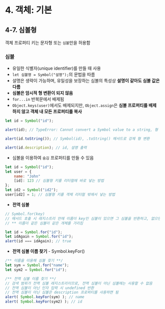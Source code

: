 # 4. 객체: 기본
## 4-7. 심볼형
객체 프로퍼티 키는 문자형 또는 `심볼`만을 허용함
### 심볼
- 유일한 식별자(unique identifier)를 만들 때 사용
- `let 심볼명 = Symbol("설명");`의 문법을 따름
- 설명은 생략이 가능하며, 유일성을 보장하는 심볼의 특성상 **설명이 같아도 심볼 값은 다름**
- **심볼은 암시적 형 변환이 되지 않음**
- `for...in` 반복문에서 배제됨
- `Object.keys(user)`에서도 배제되지만, `Object.assign`은 **심볼 프로퍼티를 배제하지 않고 객체 내 모든 프로퍼티를 복사**
```javascript
let id = Symbol("id");

alert(id); // TypeError: Cannot convert a Symbol value to a string, 형 변환이 되지 않아 발생하는 타입 에러

alert(id.toString()); // Symbol(id), .toString() 메서드로 강제 형 변환

alert(id.description); // id, 설명 출력
```
- 심볼을 이용하여 `숨김` 프로퍼티를 만들 수 있음
```javascript
let id = Symbol("id");
let user = {
    name: "John"
    [id]: 123 // 심볼형 키를 리터럴에 바로 넣는 방법
};
let id2 = Symbol("id2");
user[id2] = 1; // 심볼형 키를 객체 리터럴 밖에서 넣는 방법
```
- **전역 심볼** 
```javascript
// Symbol.for(key)
// 메서드 호출 시 레지스트리 안에 이름이 key인 심볼이 있으면 그 심볼을 반환하고, 없으면 새로운 심볼 Symbol(key)을 만듦
// ** 이름이 같은 심볼이 같은 개체를 가리킴

let id = Symbol.for("id");
let idAgain = Symbol.for("id");
alert(id === idAgain); // true
```
- **전역 심볼 이름 찾기** - Symbol.keyFor()
```javascript
/** 이름을 이용해 심볼 찾기 **/
let sym = Symbol.for("name");
let sym2 = Symbol.for("id");

/** 전역 심볼 이름 찾기 **/
// 검색 범위가 전역 심볼 레지스트리이므로, 전역 심볼이 아닌 심볼에는 사용할 수 없음
// 전역 심볼이 아닌 인자 입력 시 undefined 반환
// 전역 심볼이 아닌 심볼은 description 프로퍼티를 사용하면 됨
alert( Symbol.keyFor(sym) ); // name
alert( Symbol.keyFor(sym2) ); // id
```
